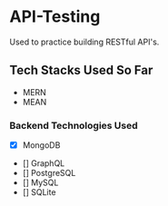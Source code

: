 # API-Testing

Used to practice building RESTful API's.

## Tech Stacks Used So Far

- MERN
- MEAN

### Backend Technologies Used

- [x] MongoDB
- [] GraphQL
- [] PostgreSQL
- [] MySQL
- [] SQLite
